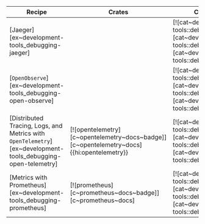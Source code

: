| Recipe | Crates | Categories |
|--------|--------|------------|
| [Jaeger][ex~development-tools_debugging-jaeger] | | [![cat~development-tools::debugging][cat~development-tools::debugging~badge]][cat~development-tools::debugging] |
| [`OpenObserve`][ex~development-tools_debugging-open-observe] | | [![cat~development-tools::debugging][cat~development-tools::debugging~badge]][cat~development-tools::debugging] |
| [Distributed Tracing, Logs, and Metrics with `OpenTelemetry`][ex~development-tools_debugging-open-telemetry] | [![opentelemetry][c~opentelemetry~docs~badge]][c~opentelemetry~docs]{{hi:opentelemetry}} | [![cat~development-tools::debugging][cat~development-tools::debugging~badge]][cat~development-tools::debugging] |
| [Metrics with Prometheus][ex~development-tools_debugging-prometheus] | [![prometheus][c~prometheus~docs~badge]][c~prometheus~docs] | [![cat~development-tools::debugging][cat~development-tools::debugging~badge]][cat~development-tools::debugging] |
